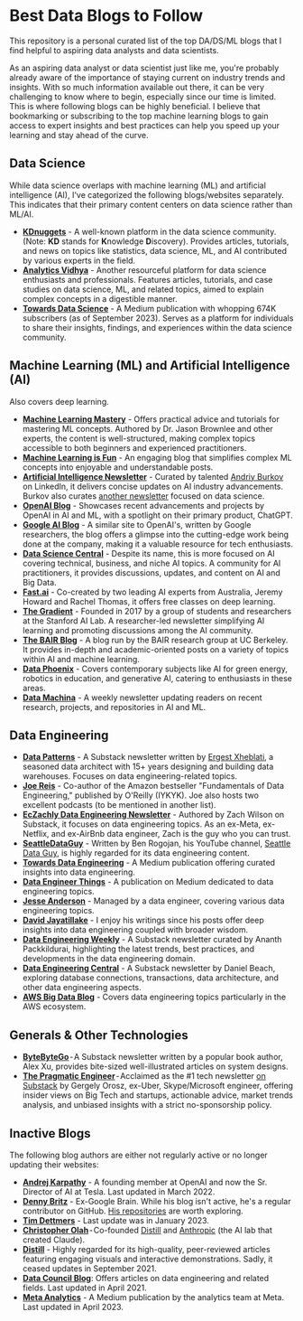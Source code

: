 # Best Data Blogs to Follow 

This repository is  a personal curated list of the top DA/DS/ML blogs that I find helpful to aspiring data analysts and data scientists. 

As an aspiring data analyst or data scientist just like me, you're probably already aware of the importance of staying current on industry trends and insights. With so much information available out there, it can be very challenging to know where to begin, especially since our time is limited. This is where following blogs can be highly beneficial. I believe that bookmarking or subscribing to the top machine learning blogs to gain access to expert insights and best practices can help you speed up your learning and stay ahead of the curve.

## Data Science 
While data science overlaps with machine learning (ML) and artificial intelligence (AI), I've categorized the following blogs/websites separately. This indicates that their primary content centers on data science rather than ML/AI.
- **[KDnuggets](https://www.kdnuggets.com/)** - A well-known platform in the data science community. (Note: **KD** stands for **K**nowledge **D**iscovery). Provides articles, tutorials, and news on topics like statistics, data science, ML, and AI contributed by various experts in the field.
- **[Analytics Vidhya](https://www.analyticsvidhya.com/blog/?utm_source=feed)** - Another resourceful platform for data science enthusiasts and professionals. Features articles, tutorials, and case studies on data science, ML, and related topics, aimed to explain complex concepts in a digestible manner.
- **[Towards Data Science](https://towardsdatascience.com/)** - A Medium publication with whopping 674K subscribers (as of September 2023). Serves as a platform for individuals to share their insights, findings, and experiences within the data science community. 

## Machine Learning (ML) and Artificial Intelligence (AI)
Also covers deep learning.
- **[Machine Learning Mastery](https://machinelearningmastery.com/blog)** - Offers practical advice and tutorials for mastering ML concepts. Authored by Dr. Jason Brownlee and other experts, the content is well-structured, making complex topics accessible to both beginners and experienced practitioners.
- **[Machine Learning is Fun](https://www.machinelearningisfun.com/)** - An engaging blog that simplifies complex ML concepts into enjoyable and understandable posts.
- **[Artificial Intelligence Newsletter](https://www.linkedin.com/newsletters/6598352935271358464/)** - Curated by talented [Andriy Burkov](https://www.linkedin.com/in/andriyburkov/) on LinkedIn, it delivers concise updates on AI industry advancements. Burkov also curates [another newsletter](https://www.linkedin.com/newsletters/data-science-7102511020270608384/) focused on data science.
- **[OpenAI Blog](https://openai.com/blog/)** - Showcases recent advancements and projects by OpenAI in AI and ML, with a spotlight on their primary product, ChatGPT.
- **[Google AI Blog](https://ai.googleblog.com/)** - A similar site to OpenAI's, written by Google researchers, the blog offers a glimpse into the cutting-edge work being done at the company, making it a valuable resource for tech enthusiasts.
- **[Data Science Central](https://www.datasciencecentral.com/)** - Despite its name, this is more focused on AI covering technical, business, and niche AI topics. A community for AI practitioners, it provides discussions, updates, and content on AI and Big Data.
- **[Fast.ai](https://www.fast.ai/)** - Co-created by two leading AI experts from Australia, Jeremy Howard and Rachel Thomas, it offers free classes on deep learning.
- **[The Gradient](https://thegradient.pub/)** - Founded in 2017 by a group of students and researchers at the Stanford AI Lab. A researcher-led newsletter simplifying AI learning and promoting discussions among the AI community.
- **[The BAIR Blog](https://bair.berkeley.edu/blog/)** - A blog run by the BAIR research group at UC Berkeley. It provides in-depth and academic-oriented posts on a variety of topics within AI and machine learning.
- **[Data Phoenix](https://dataphoenix.info/articles/)** - Covers contemporary subjects like AI for green energy, robotics in education, and generative AI, catering to enthusiasts in these areas.
- **[Data Machina](http://datamachina.com/)** - A weekly newsletter updating readers on recent research, projects, and repositories in AI and ML.

## Data Engineering 
- **[Data Patterns](https://ergestx.substack.com/)** - A Substack newsletter written by [Ergest Xheblati](https://www.ergestx.com/), a seasoned data architect with 15+ years designing and building data warehouses. Focuses on data engineering-related topics.
- **[Joe Reis](https://joereis.substack.com/)** - Co-author of the Amazon bestseller "Fundamentals of Data Engineering," published by O'Reilly (IYKYK). Joe also hosts two excellent podcasts (to be mentioned in another list).
- **[EcZachly Data Engineering Newsletter](https://blog.dataengineer.io/)** - Authored by Zach Wilson on Substack, it focuses on data engineering topics. As an ex-Meta, ex-Netflix, and ex-AirBnb data engineer, Zach is the guy who you can trust.
- **[SeattleDataGuy](https://seattledataguy.substack.com/)** - Written by Ben Rogojan, his YouTube channel, [Seattle Data Guy](https://www.youtube.com/c/seattledataguy), is highly regarded for its data engineering content.
- **[Towards Data Engineering](https://medium.com/towards-data-engineering)** - A Medium publication offering curated insights into data engineering.
- **[Data Engineer Things](https://blog.det.life/)** - A publication on Medium dedicated to data engineering topics.
- **[Jesse Anderson](https://www.jesse-anderson.com/category/blog/)** - Managed by a data engineer, covering various data engineering topics.
- **[David Jayatillake](https://davidsj.substack.com/)** - I enjoy his writings since his posts offer deep insights into data engineering coupled with broader wisdom. 
- **[Data Engineering Weekly](https://www.dataengineeringweekly.com/)** - A Substack newsletter curated by Ananth Packkildurai, highlighting the latest trends, best practices, and developments in the data engineering domain.
- **[Data Engineering Central](https://dataengineeringcentral.substack.com/)** - A Substack newsletter by Daniel Beach, exploring database connections, transactions, data architecture, and other data engineering aspects.
- **[AWS Big Data Blog](https://aws.amazon.com/blogs/big-data/)** - Covers data engineering topics particularly in the AWS ecosystem.

## Generals & Other Technologies
- **[ByteByteGo](https://blog.bytebytego.com/)** - A Substack newsletter written by a popular book author, Alex Xu, provides bite-sized well-illustrated articles on system designs.
- **[The Pragmatic Engineer](https://newsletter.pragmaticengineer.com/)** - Acclaimed as the #1 tech newsletter [on Substack](https://substack.com/leaderboard/technology/paid) by Gergely Orosz, ex-Uber, Skype/Microsoft engineer, offering insider views on Big Tech and startups, actionable advice, market trends analysis, and unbiased insights with a strict no-sponsorship policy.

## Inactive Blogs
The following blog authors are either not regularly active or no longer updating their websites:
- **[Andrej Karpathy](http://karpathy.github.io/)** - A founding member at OpenAI and now the Sr. Director of AI at Tesla. Last updated in March 2022.
- **[Denny Britz](https://dennybritz.com/)** - Ex-Google Brain. While his blog isn't active, he's a regular contributor on GitHub. [His repositories](https://github.com/dennybritz) are worth exploring.
- **[Tim Dettmers](https://timdettmers.com/)** - Last update was in January 2023.
- **[Christopher Olah](http://colah.github.io/)** - Co-founded [Distill](https://distill.pub/) and [Anthropic](https://www.anthropic.com/) (the AI lab that created Claude).
- **[Distill](https://distill.pub/)** - Highly regarded for its high-quality, peer-reviewed articles featuring engaging visuals and interactive demonstrations. Sadly, it ceased updates in September 2021.
- **[Data Council Blog](https://www.datacouncil.ai/blog)**: Offers articles on data engineering and related fields. Last updated in April 2021.
- **[Meta Analytics](https://medium.com/@AnalyticsAtMeta)** - A Medium publication by the analytics team at Meta. Last updated in April 2023.
